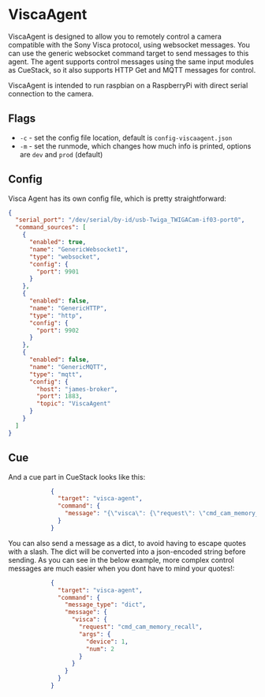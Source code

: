 # ViscaAgent
ViscaAgent is designed to allow you to remotely control a camera compatible with the Sony Visca protocol, using websocket messages.
You can use the generic websocket command target to send messages to this agent. 
The agent supports control messages using the same input modules as CueStack, so it also supports HTTP Get and MQTT messages for control.

ViscaAgent is intended to run raspbian on a RaspberryPi with direct serial connection to the camera.

## Flags
* `-c` - set the config file location, default is `config-viscaagent.json`
* `-m` - set the runmode, which changes how much info is printed, options are `dev` and `prod` (default)

## Config

Visca Agent has its own config file, which is pretty straightforward:
```json
{
  "serial_port": "/dev/serial/by-id/usb-Twiga_TWIGACam-if03-port0",
  "command_sources": [
    {
      "enabled": true,
      "name": "GenericWebsocket1",
      "type": "websocket",
      "config": {
        "port": 9901
      }
    },
    {
      "enabled": false,
      "name": "GenericHTTP",
      "type": "http",
      "config": {
        "port": 9902
      }
    },
    {
      "enabled": false,
      "name": "GenericMQTT",
      "type": "mqtt",
      "config": {
        "host": "james-broker",
        "port": 1883,
        "topic": "ViscaAgent"
      }
    }
  ]
}
```

## Cue
And a cue part in CueStack looks like this:
```json
            {
              "target": "visca-agent",
              "command": {
                "message": "{\"visca\": {\"request\": \"cmd_cam_memory_recall\", \"args\": {\"device\": 1, \"num\": 2}}"
              }
            }
```

You can also send a message as a dict, to avoid having to escape quotes with a slash. The dict will be converted into a json-encoded string before sending. As you can see in the below example, more complex control messages are much easier when you dont have to mind your quotes!:

```json
            {
              "target": "visca-agent",
              "command": {
                "message_type": "dict",
                "message": {
                  "visca": {
                    "request": "cmd_cam_memory_recall",
                    "args": {
                      "device": 1,
                      "num": 2
                    }
                  }
                }
              }
            }
```
